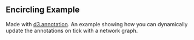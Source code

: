 ## Encircling Example

Made with [d3.annotation](http://d3-annotation.susielu.com). An example showing how you can dynamically update the annotations on tick with a network graph.